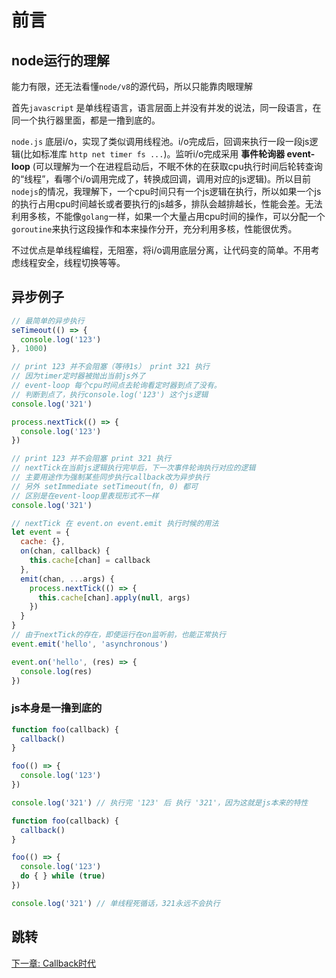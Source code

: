 # 前言

## node运行的理解

能力有限，还无法看懂`node/v8`的源代码，所以只能靠肉眼理解

首先`javascript` 是单线程语言，语言层面上并没有并发的说法，同一段语言，在同一个执行器里面，都是一撸到底的。

`node.js` 底层i/o，实现了类似调用线程池。i/o完成后，回调来执行一段一段js逻辑(比如标准库 `http net timer fs ...`)。监听i/o完成采用 **事件轮询器 event-loop** (可以理解为一个在进程启动后，不眠不休的在获取cpu执行时间后轮转查询的“线程”，看哪个i/o调用完成了，转换成回调，调用对应的js逻辑)。所以目前`nodejs`的情况，我理解下，一个cpu时间只有一个js逻辑在执行，所以如果一个js的执行占用cpu时间越长或者要执行的js越多，排队会越排越长，性能会差。无法利用多核，不能像`golang`一样，如果一个大量占用cpu时间的操作，可以分配一个`goroutine`来执行这段操作和本来操作分开，充分利用多核，性能很优秀。

不过优点是单线程编程，无阻塞，将i/o调用底层分离，让代码变的简单。不用考虑线程安全，线程切换等等。


## 异步例子

```js
// 最简单的异步执行
seTimeout(() => {
  console.log('123')
}, 1000)

// print 123 并不会阻塞（等待1s） print 321 执行
// 因为timer定时器被抛出当前js外了
// event-loop 每个cpu时间点去轮询看定时器到点了没有。
// 判断到点了，执行console.log('123') 这个js逻辑
console.log('321')
```

```js
process.nextTick(() => {
  console.log('123')
})

// print 123 并不会阻塞 print 321 执行
// nextTick在当前js逻辑执行完毕后，下一次事件轮询执行对应的逻辑
// 主要用途作为强制某些同步执行callback改为异步执行
// 另外 setImmediate setTimeout(fn, 0) 都可
// 区别是在event-loop里表现形式不一样
console.log('321')

// nextTick 在 event.on event.emit 执行时候的用法
let event = {
  cache: {},
  on(chan, callback) {
    this.cache[chan] = callback
  },
  emit(chan, ...args) {
    process.nextTick(() => {
      this.cache[chan].apply(null, args)
    })
  }
}
// 由于nextTick的存在，即使运行在on监听前，也能正常执行
event.emit('hello', 'asynchronous')

event.on('hello', (res) => {
  console.log(res)
})
```

### js本身是一撸到底的

```js
function foo(callback) {
  callback()
}

foo(() => {
  console.log('123')
})

console.log('321') // 执行完 '123' 后 执行 '321'，因为这就是js本来的特性
```

```js
function foo(callback) {
  callback()
}

foo(() => {
  console.log('123')
  do { } while (true)
})

console.log('321') // 单线程死循话，321永远不会执行
```

## 跳转

[下一章: Callback时代](Callback时代.md)